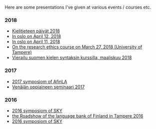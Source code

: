 <!--
.. title: Archive of presentations
.. slug: presentations
.. date: 2018-03-26 12:43:48 UTC+03:00
.. tags: presentations
.. category: 
.. link: 
.. description: 
.. type: text
-->

Here are some presentations I've given at various events / courses etc.

### 2018

- [Kielitieteen päivät 2018](/pres/presentation_ktp.html)
- [In oslo on April 12, 2018 ](/pres/presentation_oslo_students.html)
- [In oslo on April 11, 2018 ](/pres/presentation_oslo.html)
- [On the research ethics course on March 27, 2018 (University of Tampere)](/pres/tutkimusetiikka.html)
- [Vierailu suomen kielen syntaksin kurssilla, maaliskuu 2018](/pres/syntaksikurssi.html)


### 2017

- [2017 symposiom of AfinLA](/pres/afinla17.html)
- [Venäjän oppiaineen seminaari 2017](/pres/venaja_semma_17.html)

### 2016

- [2016 symposiom of SKY](/pres/sky2016.html)
- [the Roadshow of the language bank of Finland in Tampere 2016](/pres/roadshow16.html)
- [2016 symposiom of SKY](/pres/sky2016.html)
